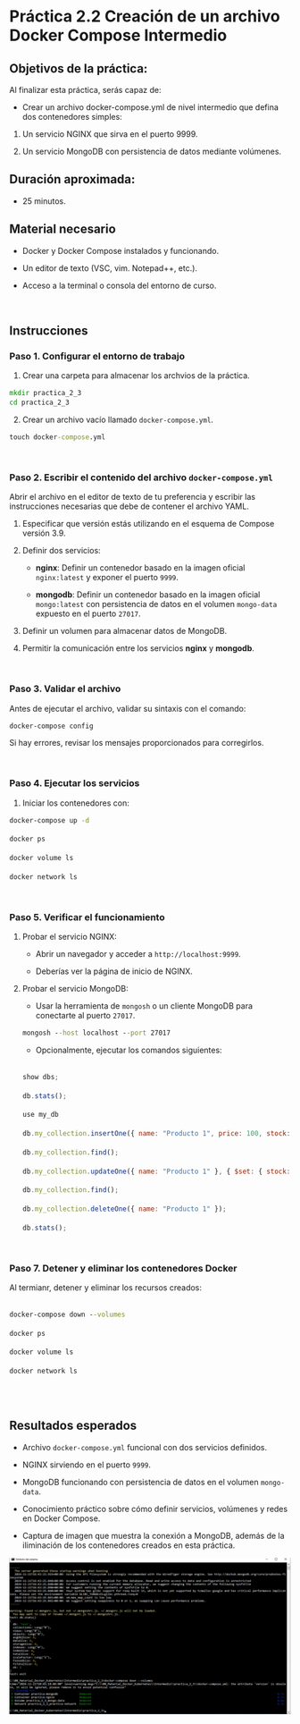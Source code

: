 # Práctica 2.2 Creación de un archivo Docker Compose Intermedio

## Objetivos de la práctica:
Al finalizar esta práctica, serás capaz de:
- Crear un archivo docker-compose.yml de nivel intermedio que defina dos contenedores simples:

1. Un servicio NGINX que sirva en el puerto 9999.

2. Un servicio MongoDB con persistencia de datos mediante volúmenes.

## Duración aproximada:
- 25 minutos.

## Material necesario

- Docker y Docker Compose instalados y funcionando.

- Un editor de texto (VSC, vim. Notepad++, etc.).

- Acceso a la terminal o consola del entorno de curso.


<br/>

## Instrucciones

### Paso 1. Configurar el entorno de trabajo

1. Crear una carpeta para almacenar los archvios de la práctica.

```cmd
mkdir practica_2_3
cd practica_2_3
```

2. Crear un archivo vacío llamado `docker-compose.yml`.

```cmd
touch docker-compose.yml
```

<br/>

### Paso 2. Escribir el contenido del archivo `docker-compose.yml`

Abrir el archivo en el editor de texto de tu preferencia y escribir las instrucciones necesarias que debe de contener el archivo YAML.

1. Especificar que versión estás utilizando en el esquema de Compose versión 3.9.

2. Definir dos servicios:

    - **nginx**: Definir un contenedor basado en la imagen oficial `nginx:latest` y exponer el puerto `9999`.

    - **mongodb**: Definir un contenedor basado en la imagen oficial `mongo:latest` con persistencia de datos en el volumen `mongo-data` expuesto en el puerto `27017`.

3. Definir un volumen para almacenar datos de MongoDB.

4. Permitir la comunicación entre los servicios **nginx** y **mongodb**.

<br/>

### Paso 3. Validar el archivo

Antes de ejecutar el archivo, validar su sintaxis con el comando:

```cmd
docker-compose config
```

Si hay errores, revisar los mensajes proporcionados para corregirlos.

<br/>

### Paso 4. Ejecutar los servicios

1. Iniciar los contenedores con:

```cmd
docker-compose up -d

docker ps

docker volume ls

docker network ls

```
<br/>

### Paso 5. Verificar el funcionamiento

1. Probar el servicio NGINX:

    - Abrir un navegador y acceder a `http://localhost:9999`.

    - Deberías ver la página de inicio de NGINX.

2. Probar el servicio MongoDB:

    - Usar la herramienta de `mongosh` o un cliente MongoDB para conectarte al puerto `27017`.

    ```cmd
    mongosh --host localhost --port 27017
    ```

    - Opcionalmente, ejecutar los comandos siguientes:

    ```javascript

    show dbs;

    db.stats();

    use my_db

    db.my_collection.insertOne({ name: "Producto 1", price: 100, stock: 50 });

    db.my_collection.find();

    db.my_collection.updateOne({ name: "Producto 1" }, { $set: { stock: 5 } })

    db.my_collection.find();

    db.my_collection.deleteOne({ name: "Producto 1" });

    db.stats();

    ```

<br/>

### Paso 7. Detener y eliminar los contenedores Docker

Al termianr, detener y eliminar los recursos creados:

```cmd

docker-compose down --volumes

docker ps

docker volume ls

docker network ls

```
<br/>
<br/>

## Resultados esperados

- Archivo `docker-compose.yml` funcional con dos servicios definidos.

- NGINX sirviendo en el puerto `9999`.

- MongoDB funcionando con persistencia de datos en el volumen `mongo-data`.

- Conocimiento práctico sobre cómo definir servicios, volúmenes y redes en Docker Compose.

- Captura de imagen que muestra la conexión a MongoDB, además de la iliminación de los contenedores creados en esta práctica.

![mongosh](../images/u2_2_1.png)
